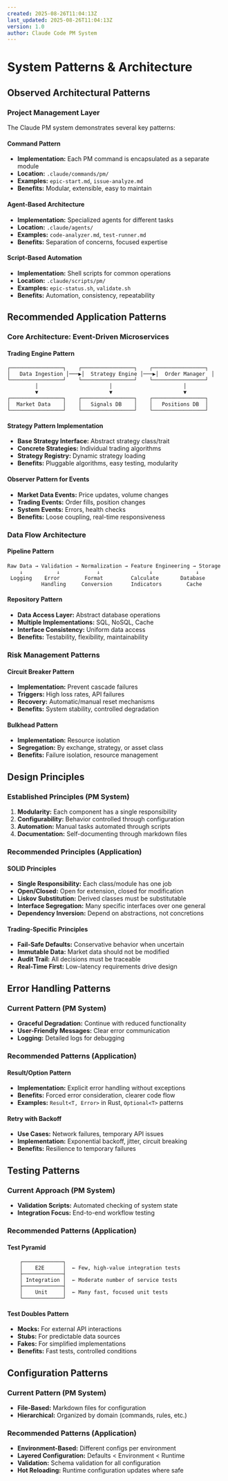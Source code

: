 ```yaml
---
created: 2025-08-26T11:04:13Z
last_updated: 2025-08-26T11:04:13Z
version: 1.0
author: Claude Code PM System
---
```


# System Patterns & Architecture

## Observed Architectural Patterns

### Project Management Layer
The Claude PM system demonstrates several key patterns:

#### Command Pattern
- **Implementation:** Each PM command is encapsulated as a separate module
- **Location:** `.claude/commands/pm/`
- **Examples:** `epic-start.md`, `issue-analyze.md`
- **Benefits:** Modular, extensible, easy to maintain

#### Agent-Based Architecture
- **Implementation:** Specialized agents for different tasks
- **Location:** `.claude/agents/`
- **Examples:** `code-analyzer.md`, `test-runner.md`
- **Benefits:** Separation of concerns, focused expertise

#### Script-Based Automation
- **Implementation:** Shell scripts for common operations
- **Location:** `.claude/scripts/pm/`
- **Examples:** `epic-status.sh`, `validate.sh`
- **Benefits:** Automation, consistency, repeatability

## Recommended Application Patterns

### Core Architecture: Event-Driven Microservices

#### Trading Engine Pattern
```
┌─────────────────┐    ┌─────────────────┐    ┌─────────────────┐
│   Data Ingestion │───▶│  Strategy Engine │───▶│  Order Manager  │
└─────────────────┘    └─────────────────┘    └─────────────────┘
         │                       │                       │
         ▼                       ▼                       ▼
┌─────────────────┐    ┌─────────────────┐    ┌─────────────────┐
│  Market Data    │    │   Signals DB    │    │   Positions DB  │
└─────────────────┘    └─────────────────┘    └─────────────────┘
```

#### Strategy Pattern Implementation
- **Base Strategy Interface:** Abstract strategy class/trait
- **Concrete Strategies:** Individual trading algorithms
- **Strategy Registry:** Dynamic strategy loading
- **Benefits:** Pluggable algorithms, easy testing, modularity

#### Observer Pattern for Events
- **Market Data Events:** Price updates, volume changes
- **Trading Events:** Order fills, position changes
- **System Events:** Errors, health checks
- **Benefits:** Loose coupling, real-time responsiveness

### Data Flow Architecture

#### Pipeline Pattern
```
Raw Data → Validation → Normalization → Feature Engineering → Storage
    ↓           ↓            ↓                ↓              ↓
 Logging    Error        Format         Calculate       Database
           Handling     Conversion      Indicators        Cache
```

#### Repository Pattern
- **Data Access Layer:** Abstract database operations
- **Multiple Implementations:** SQL, NoSQL, Cache
- **Interface Consistency:** Uniform data access
- **Benefits:** Testability, flexibility, maintainability

### Risk Management Patterns

#### Circuit Breaker Pattern
- **Implementation:** Prevent cascade failures
- **Triggers:** High loss rates, API failures
- **Recovery:** Automatic/manual reset mechanisms
- **Benefits:** System stability, controlled degradation

#### Bulkhead Pattern
- **Implementation:** Resource isolation
- **Segregation:** By exchange, strategy, or asset class
- **Benefits:** Failure isolation, resource management

## Design Principles

### Established Principles (PM System)
1. **Modularity:** Each component has a single responsibility
2. **Configurability:** Behavior controlled through configuration
3. **Automation:** Manual tasks automated through scripts
4. **Documentation:** Self-documenting through markdown files

### Recommended Principles (Application)

#### SOLID Principles
- **Single Responsibility:** Each class/module has one job
- **Open/Closed:** Open for extension, closed for modification
- **Liskov Substitution:** Derived classes must be substitutable
- **Interface Segregation:** Many specific interfaces over one general
- **Dependency Inversion:** Depend on abstractions, not concretions

#### Trading-Specific Principles
- **Fail-Safe Defaults:** Conservative behavior when uncertain
- **Immutable Data:** Market data should not be modified
- **Audit Trail:** All decisions must be traceable
- **Real-Time First:** Low-latency requirements drive design

## Error Handling Patterns

### Current Pattern (PM System)
- **Graceful Degradation:** Continue with reduced functionality
- **User-Friendly Messages:** Clear error communication
- **Logging:** Detailed logs for debugging

### Recommended Patterns (Application)

#### Result/Option Pattern
- **Implementation:** Explicit error handling without exceptions
- **Benefits:** Forced error consideration, clearer code flow
- **Examples:** `Result<T, Error>` in Rust, `Optional<T>` patterns

#### Retry with Backoff
- **Use Cases:** Network failures, temporary API issues
- **Implementation:** Exponential backoff, jitter, circuit breaking
- **Benefits:** Resilience to temporary failures

## Testing Patterns

### Current Approach (PM System)
- **Validation Scripts:** Automated checking of system state
- **Integration Focus:** End-to-end workflow testing

### Recommended Patterns (Application)

#### Test Pyramid
```
    ┌─────────────┐
    │    E2E      │  ← Few, high-value integration tests
    ├─────────────┤
    │ Integration │  ← Moderate number of service tests  
    ├─────────────┤
    │    Unit     │  ← Many fast, focused unit tests
    └─────────────┘
```

#### Test Doubles Pattern
- **Mocks:** For external API interactions
- **Stubs:** For predictable data sources  
- **Fakes:** For simplified implementations
- **Benefits:** Fast tests, controlled conditions

## Configuration Patterns

### Current Pattern (PM System)
- **File-Based:** Markdown files for configuration
- **Hierarchical:** Organized by domain (commands, rules, etc.)

### Recommended Patterns (Application)
- **Environment-Based:** Different configs per environment
- **Layered Configuration:** Defaults < Environment < Runtime
- **Validation:** Schema validation for all configuration
- **Hot Reloading:** Runtime configuration updates where safe
